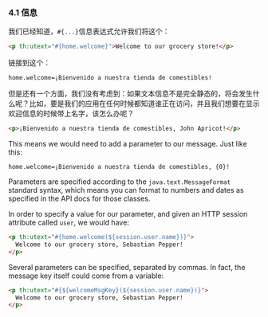 ### 4.1 信息

我们已经知道，`#{...}`信息表达式允许我们将这个：
```html
<p th:utext="#{home.welcome}">Welcome to our grocery store!</p>
```
链接到这个：
```
home.welcome=¡Bienvenido a nuestra tienda de comestibles!
```
但是还有一个方面，我们没有考虑到：如果文本信息不是完全静态的，将会发生什么呢？比如，要是我们的应用在任何时候都知道谁正在访问，并且我们想要在显示欢迎信息的时候带上名字，该怎么办呢？
```html
<p>¡Bienvenido a nuestra tienda de comestibles, John Apricot!</p>
```
This means we would need to add a parameter to our message. Just like this:
```
home.welcome=¡Bienvenido a nuestra tienda de comestibles, {0}!
```
Parameters are specified according to the `java.text.MessageFormat` standard syntax, which means you can format to numbers and dates as specified in the API docs for those classes.

In order to specify a value for our parameter, and given an HTTP session attribute called `user`, we would have:
```html
<p th:utext="#{home.welcome(${session.user.name})}">
  Welcome to our grocery store, Sebastian Pepper!
</p>
```
Several parameters can be specified, separated by commas. In fact, the message key itself could come from a variable:
```html
<p th:utext="#{${welcomeMsgKey}(${session.user.name})}">
  Welcome to our grocery store, Sebastian Pepper!
</p>
```